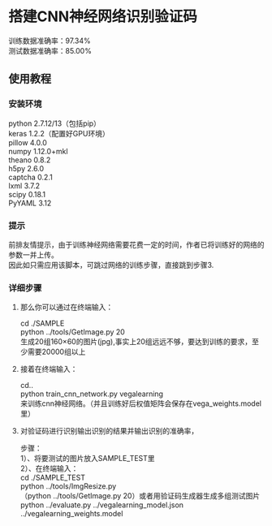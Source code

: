 # 搭建CNN神经网络识别验证码    

训练数据准确率：97.34%    
测试数据准确率：85.00%    

## 使用教程    

### 安装环境   

python 2.7.12/13（包括pip）     
keras 1.2.2（配置好GPU环境）     
pillow 4.0.0     
numpy 1.12.0+mkl     
theano 0.8.2     
h5py 2.6.0    
captcha 0.2.1    
lxml 3.7.2     
scipy 0.18.1     
PyYAML 3.12      

### 提示

前排友情提示，由于训练神经网络需要花费一定的时间，作者已将训练好的网络的参数一并上传。           
因此如只需应用该脚本，可跳过网络的训练步骤，直接跳到步骤3.                

### 详细步骤

1. 那么你可以通过在终端输入：                  

   cd ./SAMPLE            
   python ../tools/GetImage.py 20             
   生成20组160×60的图片(jpg),事实上20组远远不够，要达到训练的要求，至少需要20000组以上              

2. 接着在终端输入：              

   cd..             
   python train_cnn_network.py vegalearning                
   来训练cnn神经网络。（并且训练好后权值矩阵会保存在vega_weights.model里）     

3. 对验证码进行识别输出识别的结果并输出识别的准确率，                

   步骤：           
   1）、将要测试的图片放入SAMPLE_TEST里           
   2）、在终端输入：           
   cd ./SAMPLE_TEST             
   python ../tools/ImgResize.py          
   （python ../tools/GetImage.py 20）或者用验证码生成器生成多组测试图片           
   python ../evaluate.py ../vegalearning_model.json ../vegalearning_weights.model                
   ​              
